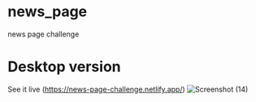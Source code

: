 # news_page
news page challenge
# Desktop version
 See it live (https://news-page-challenge.netlify.app/)
![Screenshot (14)](https://user-images.githubusercontent.com/111267947/231395108-df88fbbc-3c30-48ea-9eb1-ec7bb727f759.png)
 
